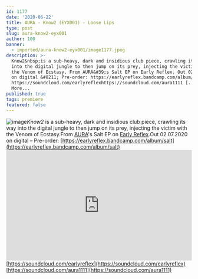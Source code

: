 ```yaml
---
id: 1177
date: '2020-06-22'
title: AURA - Know2 (EYX001) - Loose Lips
type: post
slug: aura-know2-eyx001
author: 100
banner:
  - imported/aura-know2-eyx001/image1177.jpeg
description: >-
  Know2&nbsp;is a sub-heavy, dark and insidious club piece, crawling its way
  into the digital jungle to then jump on its prey, injecting the victim with
  the Venom of Ecstasy. From AURA&#39;s Salt EP on Early Reflex. Out 02.07.2020
  on digital &#8211; Pre-order: https://earlyreflex.bandcamp.com/album/salt
  https://soundcloud.com/earlyreflexhttps://soundcloud.com/aura1111 [...]Read
  More...
published: true
tags: premiere
featured: false
---
```

![image](../imported/aura-know2-eyx001/image1177.jpeg)_Know2_ is a sub-heavy, dark and insidious club piece, crawling its way into the digital jungle to then jump on its prey, injecting the victim with the Venom of Ecstasy.From [AURA](http://soundcloud.com/aura1111)'s Salt EP on [Early Reflex](https://earlyreflex.bandcamp.com/).Out 02.07.2020 on digital – Pre-order: [https://earlyreflex.bandcamp.com/album/salt](https://earlyreflex.bandcamp.com/album/salt)<iframe width='100%' height='300' scrolling='no' frameborder='no' allow='autoplay' src='https://w.soundcloud.com/player/?url=https%3A//api.soundcloud.com/tracks/844834405&color=%23ff5500&auto_play=false&hide_related=true&show_comments=true&show_user=true&show_reposts=false&show_teaser=false'></iframe>[https://soundcloud.com/earlyreflex](https://soundcloud.com/earlyreflex)  
[https://soundcloud.com/aura1111](https://soundcloud.com/aura1111)